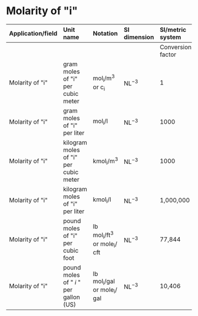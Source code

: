 # Molarity of "i"

| Application/field | Unit name | Notation | SI dimension | SI/metric system |  | English/US system |  |
| :--- | :--- | :--- | :--- | :--- | :--- | :--- | :--- |
|  |  |  |  | Conversion factor | Unit | Conversion factor | Unit |
| Molarity of "i" | gram moles of "i" per cubic meter | $\mathrm{mol}_{\mathrm{i}} / \mathrm{m}^{3}$ or $\mathrm{c}_{\mathrm{i}}$ | $\mathrm{NL}^{-3}$ | 1 | $\mathrm{mol} / \mathrm{m}^{3}$ | 1.2846E-05 | lb $\operatorname{mol}_{\mathrm{i}} / \mathrm{ft}^{3}$ |
| Molarity of "i" | gram moles of "i" per liter | $\mathrm{mol}_{\mathrm{i}} / \mathrm{l}$ | $\mathrm{NL}^{-3}$ | 1000 | $\mathrm{mol} / \mathrm{m}^{3}$ | 0.012846 | lb $\operatorname{mol}_{\mathrm{i}} / \mathrm{ft}^{3}$ |
| Molarity of "i" | kilogram moles of "i" per cubic meter | $\mathrm{kmol}_{\mathrm{i}} / \mathrm{m}^{3}$ | $\mathrm{NL}^{-3}$ | 1000 | $\mathrm{mol} / \mathrm{m}^{3}$ | 0.012846 | lb $\mathrm{mol}_{\mathrm{i}} / \mathrm{ft}^{3}$ |
| Molarity of "i" | kilogram moles of "i" per liter | $\mathrm{kmol}_{\mathrm{i}} / \mathrm{l}$ | $\mathrm{NL}^{-3}$ | 1,000,000 | $\mathrm{mol} / \mathrm{m}^{3}$ | 12.8462 | lb $\mathrm{mol}_{\mathrm{i}} / \mathrm{ft}^{3}$ |
| Molarity of "i" | pound moles of "i" per cubic foot | lb $\mathrm{mol}_{\mathrm{i}} / \mathrm{ft}^{3}$ or $\mathrm{mole}_{\mathrm{i}} /$ cft | $\mathrm{NL}^{-3}$ | 77,844 | $\mathrm{mol} / \mathrm{m}^{3}$ | 1.0000 | lb $\operatorname{mol}_{\mathrm{i}} / \mathrm{ft}^{3}$ |
| Molarity of "i" | pound moles of " $i$ " per gallon (US) | lb $\mathrm{mol}_{\mathrm{i}} / \mathrm{gal}$ or $\mathrm{mole}_{\mathrm{i}} /$ gal | $\mathrm{NL}^{-3}$ | 10,406 | $\mathrm{mol} / \mathrm{m}^{3}$ | 0.13368 | lb $\operatorname{mol}_{\mathrm{i}} / \mathrm{ft}^{3}$ |
